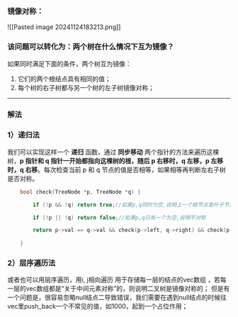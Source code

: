 
### 镜像对称：
![[Pasted image 20241124183213.png]]

### 该问题可以转化为：两个树在什么情况下互为镜像？

如果同时满足下面的条件，两个树互为镜像：

1. 它们的两个根结点具有相同的值；
2. 每个树的右子树都与另一个树的左子树镜像对称；

---
### 解法
### 1）递归法
我们可以实现这样一个 **递归** 函数，通过 **同步移动** 两个指针的方法来遍历这棵树，**p 指针和 q 指针一开始都指向这棵树的根，随后 p 右移时，q 左移，p 左移时，q 右移**。每次检查当前 p 和 q 节点的值是否相等，如果相等再判断左右子树是否对称。

```cpp
    bool check(TreeNode *p, TreeNode *q) {

        if (!p && !q) return true;//如果p,q同时为空,说明上一个根节点是叶子节点

        if (!p || !q) return false;//如果p,q只有一个为空,说明不对称

        return p->val == q->val && check(p->left, q->right) && check(p->right, q->left);//3个条件都满足才能返回true
        
    }
```

### 2）层序遍历法
或者也可以用层序遍历，用i, j相向遍历 用于存储每一层的结点的vec数组 ，若每一层的vec数组都是“关于中间元素对称”的，则说明二叉树是镜像对称的；
但是有一个问题是，很容易忽略null结点二导致错误，我们需要在遇到null结点的时候往vec里push_back一个不常见的值，如1000，起到一个占位作用；